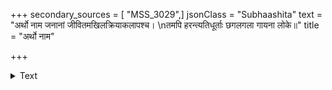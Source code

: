 +++
secondary_sources = [ "MSS_3029",]
jsonClass = "Subhaashita"
text = "अर्थो नाम जनानां जीवितमखिलक्रियाकलापश्च।  \nतमपि हरन्त्यतिधूर्ताः छगलगला गायना लोके॥"
title = "अर्थो नाम"

+++

<details><summary>Text</summary>

अर्थो नाम जनानां जीवितमखिलक्रियाकलापश्च।  
तमपि हरन्त्यतिधूर्ताः छगलगला गायना लोके॥
</details>
